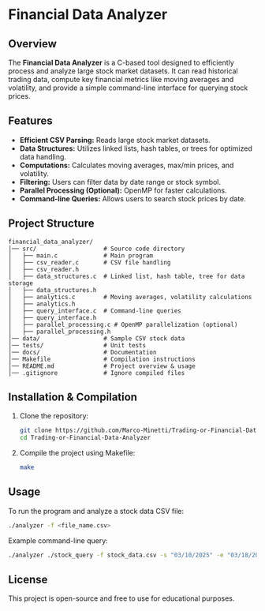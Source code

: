 # Financial Data Analyzer

## Overview
The **Financial Data Analyzer** is a C-based tool designed to efficiently process and analyze large stock market datasets. It can read historical trading data, compute key financial metrics like moving averages and volatility, and provide a simple command-line interface for querying stock prices.

## Features
- **Efficient CSV Parsing:** Reads large stock market datasets.
- **Data Structures:** Utilizes linked lists, hash tables, or trees for optimized data handling.
- **Computations:** Calculates moving averages, max/min prices, and volatility.
- **Filtering:** Users can filter data by date range or stock symbol.
- **Parallel Processing (Optional):** OpenMP for faster calculations.
- **Command-line Queries:** Allows users to search stock prices by date.

## Project Structure
```
financial_data_analyzer/
│── src/                   # Source code directory
│   ├── main.c             # Main program
│   ├── csv_reader.c       # CSV file handling
│   ├── csv_reader.h
│   ├── data_structures.c  # Linked list, hash table, tree for data storage
│   ├── data_structures.h
│   ├── analytics.c        # Moving averages, volatility calculations
│   ├── analytics.h
│   ├── query_interface.c  # Command-line queries
│   ├── query_interface.h
│   ├── parallel_processing.c # OpenMP parallelization (optional)
│   ├── parallel_processing.h
│── data/                  # Sample CSV stock data
│── tests/                 # Unit tests
│── docs/                  # Documentation
│── Makefile               # Compilation instructions
│── README.md              # Project overview & usage
│── .gitignore             # Ignore compiled files
```

## Installation & Compilation
1. Clone the repository:
   ```sh
   git clone https://github.com/Marco-Minetti/Trading-or-Financial-Data-Analyzer.git
   cd Trading-or-Financial-Data-Analyzer
   ```
2. Compile the project using Makefile:
   ```sh
   make
   ```

## Usage
To run the program and analyze a stock data CSV file:
```sh
./analyzer -f <file_name.csv>
```
Example command-line query:
```sh
./analyzer ./stock_query -f stock_data.csv -s "03/10/2025" -e "03/18/2025" -c + -p 110:120 -h 115:13 -l 90:1
```

## License
This project is open-source and free to use for educational purposes.

